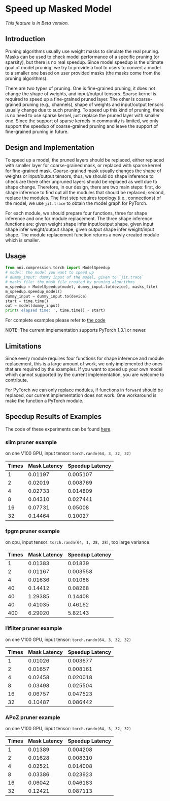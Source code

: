 # Speed up Masked Model

*This feature is in Beta version.*

## Introduction

Pruning algorithms usually use weight masks to simulate the real pruning. Masks can be used
to check model performance of a specific pruning (or sparsity), but there is no real speedup.
Since model speedup is the ultimate goal of model pruning, we try to provide a tool to users
to convert a model to a smaller one based on user provided masks (the masks come from the
pruning algorithms).

There are two types of pruning. One is fine-grained pruning, it does not change the shape of weights, and input/output tensors. Sparse kernel is required to speed up a fine-grained pruned layer. The other is coarse-grained pruning (e.g., channels), shape of weights and input/output tensors usually change due to such pruning. To speed up this kind of pruning, there is no need to use sparse kernel, just replace the pruned layer with smaller one. Since the support of sparse kernels in community is limited, we only support the speedup of coarse-grained pruning and leave the support of fine-grained pruning in future.

## Design and Implementation

To speed up a model, the pruned layers should be replaced, either replaced with smaller layer for coarse-grained mask, or replaced with sparse kernel for fine-grained mask. Coarse-grained mask usually changes the shape of weights or input/output tensors, thus, we should do shape inference to check are there other unpruned layers should be replaced as well due to shape change. Therefore, in our design, there are two main steps: first, do shape inference to find out all the modules that should be replaced; second, replace the modules. The first step requires topology (i.e., connections) of the model, we use `jit.trace` to obtain the model graph for PyTorch.

For each module, we should prepare four functions, three for shape inference and one for module replacement. The three shape inference functions are: given weight shape infer input/output shape, given input shape infer weight/output shape, given output shape infer weight/input shape. The module replacement function returns a newly created module which is smaller.

## Usage

```python
from nni.compression.torch import ModelSpeedup
# model: the model you want to speed up
# dummy_input: dummy input of the model, given to `jit.trace`
# masks_file: the mask file created by pruning algorithms
m_speedup = ModelSpeedup(model, dummy_input.to(device), masks_file)
m_speedup.speedup_model()
dummy_input = dummy_input.to(device)
start = time.time()
out = model(dummy_input)
print('elapsed time: ', time.time() - start)
```
For complete examples please refer to [the code](https://github.com/microsoft/nni/tree/master/examples/model_compress/model_speedup.py)

NOTE: The current implementation supports PyTorch 1.3.1 or newer.

## Limitations

Since every module requires four functions for shape inference and module replacement, this is a large amount of work, we only implemented the ones that are required by the examples. If you want to speed up your own model which cannot supported by the current implementation, you are welcome to contribute.

For PyTorch we can only replace modules, if functions in `forward` should be replaced, our current implementation does not work. One workaround is make the function a PyTorch module.

## Speedup Results of Examples

The code of these experiments can be found [here](https://github.com/microsoft/nni/tree/master/examples/model_compress/model_speedup.py).

### slim pruner example

on one V100 GPU,
input tensor: `torch.randn(64, 3, 32, 32)`

|Times| Mask Latency| Speedup Latency |
|---|---|---|
| 1 | 0.01197 | 0.005107 |
| 2 | 0.02019 | 0.008769 |
| 4 | 0.02733 | 0.014809 |
| 8 | 0.04310 | 0.027441 |
| 16 | 0.07731 | 0.05008 |
| 32 | 0.14464 | 0.10027 |

### fpgm pruner example

on cpu,
input tensor: `torch.randn(64, 1, 28, 28)`,
too large variance

|Times| Mask Latency| Speedup Latency |
|---|---|---|
| 1 | 0.01383 | 0.01839 |
| 2 | 0.01167 | 0.003558 |
| 4 | 0.01636 | 0.01088 |
| 40 | 0.14412 | 0.08268 |
| 40 | 1.29385 | 0.14408 |
| 40 | 0.41035 | 0.46162 |
| 400 | 6.29020 | 5.82143 |

### l1filter pruner example

on one V100 GPU,
input tensor: `torch.randn(64, 3, 32, 32)`

|Times| Mask Latency| Speedup Latency |
|---|---|---|
| 1 | 0.01026 | 0.003677 |
| 2 | 0.01657 | 0.008161 |
| 4 | 0.02458 | 0.020018 |
| 8 | 0.03498 | 0.025504 |
| 16 | 0.06757 | 0.047523 |
| 32 | 0.10487 | 0.086442 |

### APoZ pruner example

on one V100 GPU,
input tensor: `torch.randn(64, 3, 32, 32)`

|Times| Mask Latency| Speedup Latency |
|---|---|---|
| 1 | 0.01389 | 0.004208 |
| 2 | 0.01628 | 0.008310 |
| 4 | 0.02521 | 0.014008 |
| 8 | 0.03386 | 0.023923 |
| 16 | 0.06042 | 0.046183 |
| 32 | 0.12421 | 0.087113 |
